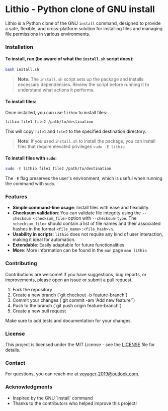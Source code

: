 
# Lithio - Python clone of GNU install

Lithio is a Python clone of the GNU `install` command, designed to provide a safe, flexible, and cross-platform solution for installing files and managing file permissions in various environments.

### Installation

#### To install, run (be aware of what the `install.sh` script does):
```bash
bash install.sh
```

> **Note:** The `install.sh` script sets up the package and installs necessary dependencies. Review the script before running it to understand what actions it performs.

#### To install files:
Once installed, you can use `lithio` to install files:

```bash
lithio file1 file2 /path/to/destination
```

This will copy `file1` and `file2` to the specified destination directory.

> **Note:** If you used `install.sh` to install the package, you can install files that require elevated privileges `sudo -E lithio`

#### To install files with `sudo`:

```bash
sudo -E lithio file1 file2 /path/to/destination
```

The `-E` flag preserves the user's environment, which is useful when running the command with `sudo`.

### Features
- **Simple command-line usage**: Install files with ease and flexibility.
- **Checksum validation**: You can validate file integrity using the `--checksum <checksum_file>` option with `--checksum-type`. The `<checksum_file>` should contain a list of file names and their associated hashes in the format `<file_name>:<file_hash>\n`.
- **Usability in scripts**: `lithio` does not require any kind of user interaction, making it ideal for automation.
- **Extendable**: Easily adaptable for future functionalities.
- **More**: More information can be found in the `man` page `man lithio`

### Contributing

Contributions are welcome! If you have suggestions, bug reports, or improvements, please open an issue or submit a pull request.

1. Fork the repository
2. Create a new branch (\`git checkout -b feature-branch\`)
3. Commit your changes (\`git commit -am 'Add new feature'\`)
4. Push to the branch (\`git push origin feature-branch\`)
5. Create a new pull request

Make sure to add tests and documentation for your changes.

### License

This project is licensed under the MIT License - see the [LICENSE](LICENSE) file for details.

### Contact

For questions, you can reach me at [voyager-2019@outlook.com](mailto:voyager-2019@outlook.com).

### Acknowledgments

- Inspired by the GNU \`install\` command
- Thanks to the contributors who helped improve this project!